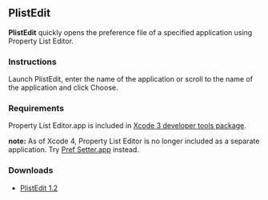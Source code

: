## PlistEdit

**PlistEdit** quickly opens the preference file of a specified
application using Property List Editor.

### Instructions

Launch PlistEdit, enter the name of the application or scroll to the
name of the application and click Choose.

### Requirements

Property List Editor.app is included in [Xcode 3 developer tools
package](http://developer.apple.com/membercenter/).

**note:** As of Xcode 4, Property List Editor is no longer included as a
separate application. Try [Pref
Setter.app](http://www.nightproductions.net/prefsetter.html) instead.

### Downloads

  - [PlistEdit 1.2](https://github.com/1951FDG/PlistEdit/releases/download/version-1.2/PlistEdit.1.2.dmg)
